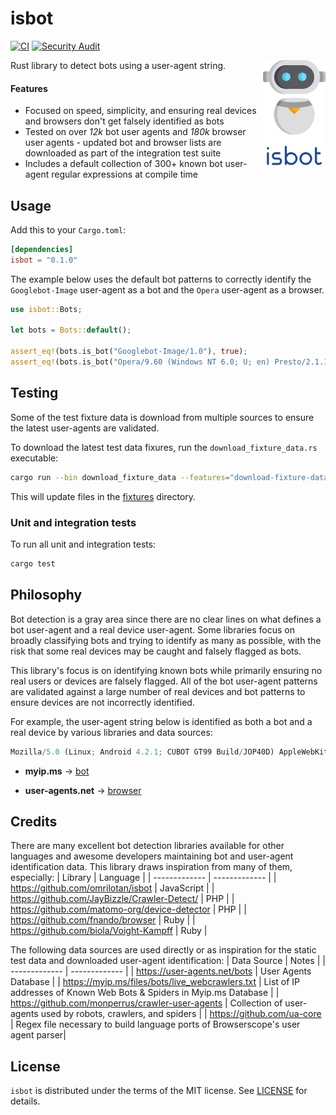 # isbot
[![CI](https://github.com/BryanMorgan/isbot/workflows/CI/badge.svg?event=push)](https://github.com/BryanMorgan/isbot/actions)
[![Security Audit](https://github.com/BryanMorgan/isbot/actions/workflows/security-audit.yml/badge.svg)](https://github.com/BryanMorgan/isbot/actions/workflows/security-audit.yml)

<img src="./.github/logo.png" width="100" align="right">

Rust library to detect bots using a user-agent string. 

#### Features

- Focused on speed, simplicity, and ensuring real devices and browsers don't get falsely identified as bots
- Tested on over *12k* bot user agents and *180k* browser user agents - updated bot and browser lists are downloaded as part of the integration test suite
- Includes a default collection of 300+ known bot user-agent regular expressions at compile time

## Usage

Add this to your `Cargo.toml`:

```toml
[dependencies]
isbot = "0.1.0"
```

The example below uses the default bot patterns to correctly identify the `Googlebot-Image` user-agent as a bot and the `Opera` user-agent as a browser.

```rust
use isbot::Bots;

let bots = Bots::default();

assert_eq!(bots.is_bot("Googlebot-Image/1.0"), true);
assert_eq!(bots.is_bot("Opera/9.60 (Windows NT 6.0; U; en) Presto/2.1.1"), false);
```


## Testing
Some of the test fixture data is download from multiple sources to ensure the latest user-agents are validated. 

To download the latest test data fixures, run the `download_fixture_data.rs` executable:

```bash
cargo run --bin download_fixture_data --features="download-fixture-data"
```

This will update files in the [fixtures](./fixtures/) directory.

### Unit and integration tests
To run all unit and integration tests:

```bash
cargo test
```

## Philosophy
Bot detection is a gray area since there are no clear lines on what defines a bot user-agent and a real device user-agent. Some libraries focus on broadly classifying bots and trying to identify as many as possible, with the risk that some real devices may be caught and falsely flagged as bots.

This library's focus is on identifying known bots while primarily ensuring no real users or devices are falsely flagged. All of the bot user-agent patterns are validated against a large number of real devices and bot patterns to ensure devices are not incorrectly identified.

For example, the user-agent string below is identified as both a bot and a real device by various libraries and data sources:

```javascript
Mozilla/5.0 (Linux; Android 4.2.1; CUBOT GT99 Build/JOP40D) AppleWebKit/535.19 (KHTML, like Gecko) Chrome/18.0.1025.166 Mobile Safari/535.19
````

- **myip.ms** -> [bot](https://myip.ms/view/web_bots/1742760/Known_Web_Bots_Mozilla_5_0_Linux_Android_4_2_1_CUBOT_GT99_Build_JOP40D_AppleWebKit_535_19_KHTML_like_Gecko_Chrome_18_0_1025_166_Mobile_Safari_535_19.html)

- **user-agents.net** -> [browser](https://user-agents.net/string/mozilla-5-0-linux-android-4-2-1-cubot-gt99-build-jop40d-applewebkit-535-19-khtml-like-gecko-chrome-18-0-1025-166-mobile-safari-535-19)

## Credits
There are many excellent bot detection libraries available for other languages and awesome developers maintaining bot and user-agent identification data. This library draws inspiration from many of them, especially:
| Library  | Language |
| ------------- | ------------- |
| https://github.com/omrilotan/isbot   | JavaScript  |
| https://github.com/JayBizzle/Crawler-Detect/  | PHP  |
| https://github.com/matomo-org/device-detector | PHP |
| https://github.com/fnando/browser | Ruby |
| https://github.com/biola/Voight-Kampff | Ruby |


The following data sources are used directly or as inspiration for the static test data and downloaded user-agent identification:
| Data Source  | Notes |
| ------------- | ------------- |
| https://user-agents.net/bots | User Agents Database |
| https://myip.ms/files/bots/live_webcrawlers.txt   | List of IP addresses of Known Web Bots & Spiders in Myip.ms Database |
| https://github.com/monperrus/crawler-user-agents   | Collection of user-agents used by robots, crawlers, and spiders  |
| https://github.com/ua-core | Regex file necessary to build language ports of Browserscope's user agent parser| 


## License
`isbot` is distributed under the terms of the MIT license. See [LICENSE](./LICENSE) for details.